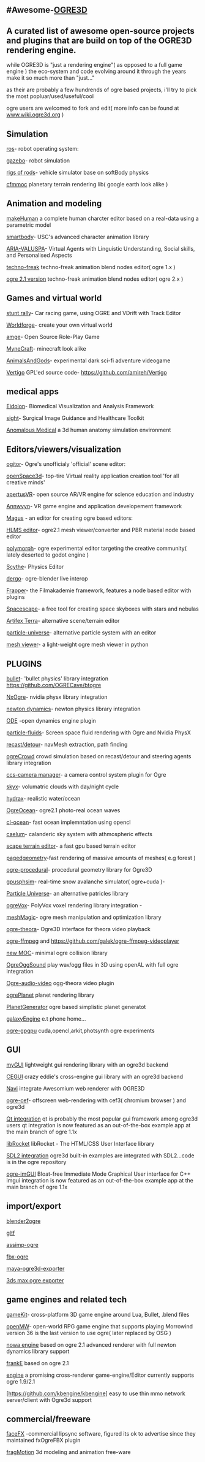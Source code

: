 #Awesome-[OGRE3D](https://www.ogre3d.org)
------------------------------------------------------------------------------------------------

A curated list of awesome open-source projects and plugins that are build on top of the OGRE3D rendering engine.
-------------------------------------------------------------------------------------
while OGRE3D is "just a rendering engine"( as opposed to a full game engine ) the eco-system and code evolving around it through the years make it so much more than "just..."

as their are probably a few hundrends of ogre based projects, i'll try to pick the most popluar/used/useful/cool

ogre users are welcomed to fork and edit( more info can be found at www.wiki.ogre3d.org ) 

Simulation
----------------------
[ros](http://www.ros.org)- robot operating system: 

[gazebo](http://gazebosim.org)- robot simulation 

[rigs of rods](https://www.rigsofrods.org)- vehicle simulator base on softBody physics 

[cfmmoc](https://github.com/cfmmoc/cfmmoc) planetary terrain rendering lib( google earth look alike )


Animation and modeling
--------------------------
[makeHuman](http://www.makehumancommunity.org) a complete human charcter editor based on a real-data using a parametric model 

[smartbody](http://smartbody.ict.usc.edu)- USC's advanced character animation library 

[ARIA-VALUSPA](http://aria-agent.eu)- Virtual Agents with Linguistic Understanding, Social skills, and Personalised Aspects 

[techno-freak](https://forums.ogre3d.org/viewtopic.php?f=11&t=45260) techno-freak animation blend nodes editor( ogre 1.x )

[ogre 2.1 version]( https://forums.ogre3d.org/viewtopic.php?f=11&t=45260 ) techno-freak animation blend nodes editor( ogre 2.x )


Games and virtual world
-----------------------------
[stunt rally](https://stuntrally.tuxfamily.org/)- Car racing game, using OGRE and VDrift with Track Editor 

[Worldforge](https://www.worldforge.org/)- create your own virtual world 

[amge](https://github.com/cookgreen/AMGE)- Open Source Role-Play Game 

[MyneCraft](https://github.com/David-Parker/MyneCraft)- minecraft look alike 

[AnimalsAndGods](https://github.com/Fixtone/AnimalsAndGods/tree/Alpha)- experimental dark sci-fi adventure videogame 

[Vertigo](http://www.vertigo-game.com) GPL'ed source code- https://github.com/amireh/Vertigo

medical apps
--------------------------------------------------
[Eidolon](https://github.com/ericspod/Eidolon)- Biomedical Visualization and Analysis Framework 

[sight](https://github.com/IRCAD-IHU/sight)- Surgical Image Guidance and Healthcare Toolkit 

[Anomalous Medical](https://github.com/AnomalousMedical/Medical) a 3d human anatomy simulation environment

Editors/viewers/visualization
------------------------------
[ogitor](https://github.com/OGRECave/ogitor)- Ogre's unofficialy 'official' scene editor:  

[openSpace3d](http://www.openspace3d.com)- top-tire Virtual reality application creation tool 'for all creative minds' 

[apertusVR](http://apertusvr.org)- open source AR/VR engine for science education and industry  

[Annwvyn](https://www.annwvyn.org)- VR game engine and application developement framework 

[Magus](https://github.com/spookyboo/Magus) - an editor for creating ogre based editors: 

[HLMS editor](https://github.com/spookyboo/HLMSEditor)- ogre2.1 mesh viewer/converter and PBR material node based editor

[polymorph](https://polymorph.cool)- ogre experimental editor targeting the creative community( lately deserted to godot engine )

[Scythe](https://sourceforge.net/projects/physicseditor)- Physics Editor 

[dergo](https://github.com/darksylinc/dergo-blender)- ogre-blender live interop 

[Frapper](https://sourceforge.net/projects/frapper)- the Filmakademie framework, features a node based editor with plugins 

[Spacescape](http://alexcpeterson.com/spacescape/)- a free tool for creating space skyboxes with stars and nebulas 

[Artifex Terra]( http://www.artifexterra.com )- alternative scene/terrain editor 

[particle-universe](https://github.com/spookyboo/particle-universe-editor)- alternative particle system with an editor 

[mesh viewer](https://github.com/OGRECave/ogre-meshviewer)- a light-weight ogre mesh viewer in python 



PLUGINS
------------------------------
[bullet](https://bitbucket.org/alexeyknyshev/ogrebullet)- 'bullet physics' library integration 
https://github.com/OGRECave/btogre

[NxOgre](https://github.com/betajaen/nxogre)- nvidia physx library integration 

[newton dynamics](https://github.com/rastullahs-lockenpracht/ogrenewt)- newton physics library integration 

[ODE](http://tuan.kuranes.free.fr/Ogre.html#OgreOde) -open dynamics engine plugin

[particle-fluids](https://github.com/bwasty/particle-fluids)- Screen space fluid rendering with Ogre and Nvidia PhysX 

[recast/detour](https://github.com/AnotherFoxGuy/OgreRecast)- navMesh extraction, path finding 

[ogreCrowd](https://github.com/OGRECave/OgreCrowd) crowd simulation based on recast/detour and steering agents library integration 

[ccs-camera manager](https://sourceforge.net/projects/ogre-ccs )- a camera control system plugin for Ogre 

[skyx](https://github.com/FihlaTV/ogre_skyx)- volumatric clouds with day/night cycle 

[hydrax](https://github.com/imperative/CommunityHydrax)- realistic water/ocean 

[OgreOcean](https://github.com/yoyTeam/OgreOcean)- ogre2.1 photo-real ocean waves 

[cl-ocean](https://github.com/sanguinariojoe/hydrocl)- fast ocean implemntation using opencl 

[caelum](https://github.com/OGRECave/ogre-caelum)- calanderic sky system with athmospheric effects 

[scape terrain editor](https://github.com/OGRECave/scape)- a fast gpu based terrain editor 

[pagedgeometry](https://github.com/OGRECave/ogre-pagedgeometry)-fast rendering of massive amounts of meshes( e.g forest ) 

[ogre-procedural](https://github.com/OGRECave/ogre-procedural)-  procedural geometry library for Ogre3D 

[gpusphsim](https://bitbucket.org/ogreaddons/gpusphsim)- real-time snow avalanche simulator( ogre+cuda )- 

[Particle Universe](http://wiki.ogre3d.org/Particle+Universe+plugin)- an alternative patricles library 

[ogreVox](https://github.com/holocronweaver/OgreVox)- PolyVox voxel rendering library integration - 

[meshMagic](https://github.com/blakharaz/meshmagick)- ogre mesh manipulation and optimization library 

[ogre-theora](https://github.com/OGRECave/ogre-video)- Ogre3D interface for theora video playback 

[ogre-ffmpeg](https://github.com/TheSHEEEP/OgreVideoPlugin) and https://github.com/galek/ogre-ffmpeg-videoplayer 

[new MOC](https://bitbucket.org/ogreaddons/new-minimal-ogre-collision)- minimal ogre collision library 

[OgreOggSound](https://sourceforge.net/projects/ogreoggsound/) play wav/ogg files in 3D using openAL with full ogre integration

[Ogre-audio-video]( https://github.com/OGRECave/ogre-audiovideo ) ogg-theora video plugin

[ogrePlanet](https://github.com/OGRECave/ogre-planet) planet rendering library

[PlanetGenerator](http://giogix2.github.io/PlanetGenerator/) ogre based simplistic planet generatot

[galaxyEngine](https://forums.ogre3d.org/viewtopic.php?t=62556) e.t phone home...

[ogre-gpgpu]( https://github.com/OGRECave/ogre-gpgpu ) cuda,opencl,arkit,photsynth ogre experiments 

GUI
---------------------
[myGUI](http://mygui.info) lightweight gui rendering library with an ogre3d backend

[CEGUI](http://cegui.org.uk) crazy eddie's cross-engine gui library with an ogre3d backend

[Navi](https://github.com/khrona/Navi) integrate Awesomium web renderer with OGRE3D

[ogre-cef](https://github.com/qwertzui11/cef_osr)-  offscreen web-rendering with cef3( chromium browser ) and ogre3d 

[Qt integration](https://github.com/search?q=qt+ogre) qt is probably the most popular gui framework among ogre3d users 
qt integration is now featured as an out-of-the-box example app at the main branch of ogre 1.1x

[libRocket](https://github.com/libRocket/libRocket) libRocket - The HTML/CSS User Interface library

[SDL2 integration](https://www.libsdl.org) ogre3d built-in examples are integrated with SDL2...code is in the ogre repository

[ogre-imGUI](https://github.com/OGRECave/ogre-imgui) Bloat-free Immediate Mode Graphical User interface for C++
imgui integration is now featured as an out-of-the-box example app at the main branch of ogre 1.1x

import/export
-----------------------
[blender2ogre](https://github.com/OGRECave/blender2ogre)

[gltf](https://github.com/Ybalrid/Ogre_glTF)

[assimp-ogre](https://github.com/OGRECave/ogre-assimp)

[fbx-ogre](https://github.com/Anomalous-Software/fxogrefbx)

[maya-ogre3d-exporter]( https://github.com/bitgate/maya-ogre3d-exporter )

[3ds max ogre exporter]( https://github.com/OGRECave/EasyOgreExporter )

game engines and related tech
-------------------------------
[gameKit](https://github.com/gamekit-developers/gamekit)- cross-platform 3D game engine around Lua, Bullet, .blend files 

[openMW](https://github.com/OpenMW/openmw/tree/openmw-36)- open-world RPG game engine that supports playing Morrowind
 version 36 is the last version to use ogre( later replaced by OSG )

[nowa engine](https://sourceforge.net/projects/nowa-engine/) based on ogre 2.1 advanced renderer with full newton dynamics library support

[frankE](https://github.com/devxkh/FrankE) based on ogre 2.1

[engine](https://github.com/gsage/engine) a promising cross-renderer game-engine/Editor currently supports ogre 1.9/2.1

[https://github.com/kbengine/kbengine] easy to use thin mmo network server/client with Ogre3d support 

commercial/freeware
----------------------------------------------------------

[faceFX](https://facefx.com) -commercial lipsync software, figured its ok to advertise since they maintained fxOgreFBX plugin

[fragMotion](http://www.fragmosoft.com) 3d modeling and animation free-ware 





